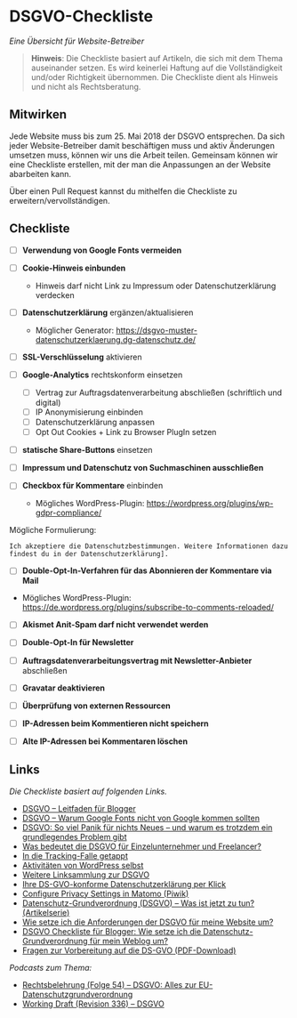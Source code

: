 # DSGVO-Checkliste

*Eine Übersicht für Website-Betreiber*

> **Hinweis**: Die Checkliste basiert auf Artikeln, die sich mit dem Thema auseinander setzen. Es wird keinerlei Haftung auf die Vollständigkeit und/oder Richtigkeit übernommen. Die Checkliste dient als Hinweis und nicht als Rechtsberatung.

## Mitwirken

Jede Website muss bis zum 25. Mai 2018 der DSGVO entsprechen. Da sich jeder Website-Betreiber damit beschäftigen muss und aktiv Änderungen umsetzen muss, können wir uns die Arbeit teilen. Gemeinsam können wir eine Checkliste erstellen, mit der man die Anpassungen an der Website abarbeiten kann. 

Über einen Pull Request kannst du mithelfen die Checkliste zu erweitern/vervollständigen.

## Checkliste

- [ ] **Verwendung von Google Fonts vermeiden**
- [ ] **Cookie-Hinweis einbunden**
	- Hinweis darf nicht Link zu Impressum oder Datenschutzerklärung verdecken
- [ ] **Datenschutzerklärung** ergänzen/aktualisieren
	- Möglicher Generator: https://dsgvo-muster-datenschutzerklaerung.dg-datenschutz.de/
- [ ] **SSL-Verschlüsselung** aktivieren
- [ ] **Google-Analytics** rechtskonform einsetzen
	- [ ] Vertrag zur Auftragsdatenverarbeitung abschließen (schriftlich und digital)
	- [ ] IP Anonymisierung einbinden
	- [ ] Datenschutzerklärung anpassen
	- [ ] Opt Out Cookies + Link zu Browser PlugIn setzen
- [ ] **statische Share-Buttons** einsetzen
- [ ] **Impressum und Datenschutz von Suchmaschinen ausschließen**

- [ ] **Checkbox für Kommentare** einbinden
	- Mögliches WordPress-Plugin: https://wordpress.org/plugins/wp-gdpr-compliance/

Mögliche Formulierung:
```plain
Ich akzeptiere die Datenschutzbestimmungen. Weitere Informationen dazu findest du in der Datenschutzerklärung].
```

- [ ] **Double-Opt-In-Verfahren für das Abonnieren der Kommentare via Mail**
- Mögliches WordPress-Plugin: https://de.wordpress.org/plugins/subscribe-to-comments-reloaded/

- [ ] **Akismet Anit-Spam darf nicht verwendet werden**

- [ ] **Double-Opt-In für Newsletter**

- [ ] **Auftragsdatenverarbeitungsvertrag mit Newsletter-Anbieter** abschließen

- [ ] **Gravatar deaktivieren**

- [ ] **Überprüfung von externen Ressourcen**

- [ ] **IP-Adressen beim Kommentieren nicht speichern**

- [ ] **Alte IP-Adressen bei Kommentaren löschen**

## Links
*Die Checkliste basiert auf folgenden Links.*

- [DSGVO – Leitfaden für Blogger](https://lesefreude.at/dsgvo-leifaden-fuer-blogger/)
- [DSGVO – Warum Google Fonts nicht von Google kommen sollten](https://www.7media.de/wp-coaching/dsgvo-neue-datenschutz-anforderungen/)
- [DSGVO: So viel Panik für nichts Neues – und warum es trotzdem ein grundlegendes Problem gibt](https://binary-butterfly.de/artikel/dsgvo-so-viel-panik-fuer-nichts-neues-und-warum-es-trotzdem-ein-grundlegendes-problem-gibt/)
- [Was bedeutet die DSGVO für Einzelunternehmer und Freelancer?]( https://www.content-iq.com/2018/03/22/dsgvo-fuer-einzelunternehmer-und-freelancer/)
- [In die Tracking-Falle getappt](https://xwolf.de/2017/12/10/in-die-tracking-falle-getappt/)
- [Aktivitäten von WordPress selbst](https://make.wordpress.org/core/tag/gdpr-compliance/)
- [Weitere Linksammlung zur DSGVO](https://blog.assbach.de/2018/03/dsgvo/)
- [Ihre DS-GVO-konforme Datenschutzerklärung per Klick](https://dsgvo-muster-datenschutzerklaerung.dg-datenschutz.de/)
- [Configure Privacy Settings in Matomo (Piwik)](https://matomo.org/docs/privacy/)
- [Datenschutz-Grundverordnung (DSGVO) – Was ist jetzt zu tun? (Artikelserie)](https://wp-bistro.de/datenschutz-grundverordnung-dsgvo-was-ist-jetzt-zu-tun/)
- [Wie setze ich die Anforderungen der DSGVO für meine Website um?](https://www.socialmedia-betreuung.de/dsgvo/)
- [DSGVO Checkliste für Blogger: Wie setze ich die Datenschutz-Grundverordnung für mein Weblog um?](https://datenschmutz.net/dsgvo-checkliste-fuer-blogs/)
- [Fragen zur Vorbereitung auf die DS-GVO (PDF-Download)](https://www.lfd.niedersachsen.de/download/124239)

*Podcasts zum Thema:*

- [Rechtsbelehrung (Folge 54) – DSGVO: Alles zur EU-Datenschutzgrundverordnung](https://rechtsbelehrung.com/dsgvo-alles-zur-eu-datenschutzgrundverordnung-rechtsbelehrung-folge-54-jura-podcast/)
- [Working Draft (Revision 336) – DSGVO](http://workingdraft.de/336/)
